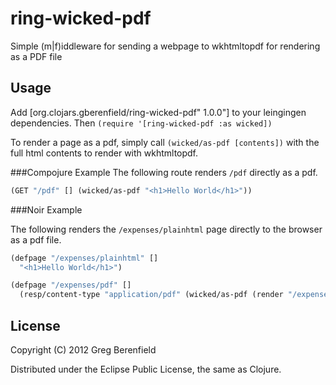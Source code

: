 # ring-wicked-pdf

Simple (m|f)iddleware for sending a webpage to wkhtmltopdf for rendering as a PDF
file

## Usage

Add [org.clojars.gberenfield/ring-wicked-pdf" 1.0.0"] to your leingingen dependencies.
Then `(require '[ring-wicked-pdf :as wicked])`

To render a page as a pdf, simply call `(wicked/as-pdf [contents])` with
the full html contents to render with wkhtmltopdf.

###Compojure Example
The following route renders `/pdf` directly as a pdf.

```clojure
(GET "/pdf" [] (wicked/as-pdf "<h1>Hello World</h1>"))
```

###Noir Example

The following renders the `/expenses/plainhtml` page directly to the
browser as a pdf file.

```clojure
(defpage "/expenses/plainhtml" []
  "<h1>Hello World</h1>")

(defpage "/expenses/pdf" []
  (resp/content-type "application/pdf" (wicked/as-pdf (render "/expenses-plainhtml"))))
```

## License

Copyright (C) 2012 Greg Berenfield

Distributed under the Eclipse Public License, the same as Clojure.
